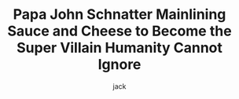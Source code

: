---
layout: post
title: "Papa John Schnatter Mainlining Sauce and Cheese to Become the Super Villain Humanity Cannot Ignore"
author: jack
categories: [ general ]
image: assets/images/pizza_hutt.jpg
featured: false
hidden: false
---